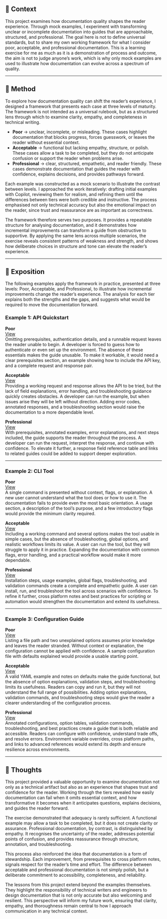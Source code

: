 ## 📖 Context  

This project examines how documentation quality shapes the reader experience. Through mock examples, I experiment with transforming unclear or incomplete documentation into guides that are approachable, structured, and professional. The goal here is not to define universal standards, but to share my own working framework for what I consider poor, acceptable, and professional documentation. This is a learning exercise for me as much as it is a demonstration of process and outcome, the aim is not to judge anyone’s work, which is why only mock examples are used to illustrate how documentation can evolve across a spectrum of quality. 

---

## 🧪 Method  

To explore how documentation quality can shift the reader’s experience, I designed a framework that presents each case at three levels of maturity. The framework is not intended as a universal rulebook, but as a structured lens through which to examine clarity, empathy, and completeness in technical writing.  

- **Poor** → unclear, incomplete, or misleading. These cases highlight documentation that blocks progress, forces guesswork, or leaves the reader without essential context.  
- **Acceptable** → functional but lacking empathy, structure, or polish. These cases allow a task to be completed, but they do not anticipate confusion or support the reader when problems arise.  
- **Professional** → clear, structured, empathetic, and reader friendly. These cases demonstrate documentation that guides the reader with confidence, explains decisions, and provides pathways forward.  

Each example was constructed as a mock scenario to illustrate the contrast between levels. I approached the work iteratively: drafting initial examples with Copilot, reviewing them for realism, and refining them until the differences between tiers were both credible and instructive. The process emphasised not only technical accuracy but also the emotional impact on the reader, since trust and reassurance are as important as correctness.  

The framework therefore serves two purposes. It provides a repeatable structure for analysing documentation, and it demonstrates how incremental improvements can transform a guide from obstructive to supportive. By applying the same lens across multiple scenarios, the exercise reveals consistent patterns of weakness and strength, and shows how deliberate choices in structure and tone can elevate the reader’s experience.  


---

## 💬 Exposition  

The following examples apply the framework in practice, presented at three levels:  Poor, Acceptable, and Professional,  to illustrate how incremental improvements change the reader’s experience. The analysis for each tier explains both the strengths and the gaps, and suggests what would be required to move the documentation forward.  


### Example 1: API Quickstart  

**Poor**  
[View](https://github.com/musman-uk/portfolio/blob/main/independent-projects/documentation-makeover/example-1-api-quickstart/poor-example.md)  
Omitting prerequisites, authentication details, and a runnable request leaves the reader unable to begin. A developer is forced to guess how to authenticate or even set up the environment. The absence of these essentials makes the guide unusable. To make it workable, it would need a clear prerequisites section, an example showing how to include the API key, and a complete request and response pair.  

**Acceptable**  
[View](https://github.com/musman-uk/portfolio/blob/main/independent-projects/documentation-makeover/example-1-api-quickstart/acceptable-example.md)  
Providing a working request and response allows the API to be tried, but the lack of field explanations, error handling, and troubleshooting guidance quickly creates obstacles. A developer can run the example, but when issues arise they will be left without direction. Adding error codes, annotated responses, and a troubleshooting section would raise the documentation to a more dependable level.  

**Professional**  
[View](https://github.com/musman-uk/portfolio/blob/main/independent-projects/documentation-makeover/example-1-api-quickstart/professional-example.md)  
With prerequisites, annotated examples, error explanations, and next steps included, the guide supports the reader throughout the process. A developer can run the request, interpret the response, and continue with confidence. To elevate it further, a response field reference table and links to related guides could be added to support deeper exploration.  

---

### Example 2: CLI Tool  

**Poor**  
[View](https://github.com/musman-uk/portfolio/blob/main/independent-projects/documentation-makeover/example-2-cli-tool/poor-example.md)  
A single command is presented without context, flags, or explanation. A new user cannot understand what the tool does or how to use it. The documentation fails to provide even the most basic orientation. A usage section, a description of the tool’s purpose, and a few introductory flags would provide the minimum clarity required.  

**Acceptable**  
[View](https://github.com/musman-uk/portfolio/blob/main/independent-projects/documentation-makeover/example-2-cli-tool/acceptable-example.md)  
Including a working command and several options makes the tool usable in simple cases, but the absence of troubleshooting, global options, and realistic workflows limits its value. A user can run the tool, but they will struggle to apply it in practice. Expanding the documentation with common flags, error handling, and a practical workflow would make it more dependable.  

**Professional**  
[View](https://github.com/musman-uk/portfolio/blob/main/independent-projects/documentation-makeover/example-2-cli-tool/professional-example.md)  
Installation steps, usage examples, global flags, troubleshooting, and validation commands create a complete and empathetic guide. A user can install, run, and troubleshoot the tool across scenarios with confidence. To refine it further, cross platform notes and best practices for scripting or automation would strengthen the documentation and extend its usefulness.  

---

### Example 3: Configuration Guide  

**Poor**  
[View](https://github.com/musman-uk/portfolio/blob/main/independent-projects/documentation-makeover/example-3-configuration-guide/poor-example.md)  
Listing a file path and two unexplained options assumes prior knowledge and leaves the reader stranded. Without context or explanation, the configuration cannot be applied with confidence. A sample configuration file with defaults explained would provide a usable starting point.  

**Acceptable**  
[View](https://github.com/musman-uk/portfolio/blob/main/independent-projects/documentation-makeover/example-3-configuration-guide/acceptable-example.md)  
A valid YAML example and notes on defaults make the guide functional, but the absence of option explanations, validation steps, and troubleshooting limits its usefulness. Readers can copy and run it, but they will not understand the full range of possibilities. Adding option explanations, validation commands, and troubleshooting steps would give the reader a clearer understanding of the configuration process.  

**Professional**  
[View](https://github.com/musman-uk/portfolio/blob/main/independent-projects/documentation-makeover/example-3-configuration-guide/professional-example.md)  
Annotated configurations, option tables, validation commands, troubleshooting, and best practices create a guide that is both reliable and accessible. Readers can configure with confidence, understand trade offs, and resolve errors. Environment variable overrides, cross platform paths, and links to advanced references would extend its depth and ensure resilience across environments.  

---

## 💭 Thoughts  

This project provided a valuable opportunity to examine documentation not only as a technical artifact but also as an experience that shapes trust and confidence for the reader. Working through the tiers revealed how easily documentation can fail when it omits essential context, and how transformative it becomes when it anticipates questions, explains decisions, and guides the reader forward.  

The exercise demonstrated that adequacy is rarely sufficient. A functional example may allow a task to be completed, but it does not create clarity or assurance. Professional documentation, by contrast, is distinguished by empathy. It recognises the uncertainty of the reader, addresses potential points of confusion, and provides reassurance through structure, annotation, and troubleshooting.  

This process also reinforced the idea that documentation is a form of stewardship. Each improvement, from prerequisites to cross platform notes, signals respect for the reader’s time and effort. The difference between acceptable and professional documentation is not simply polish, but a deliberate commitment to accessibility, completeness, and reliability.  

The lessons from this project extend beyond the examples themselves. They highlight the responsibility of technical writers and engineers to design documentation that is not only accurate but also welcoming and resilient. This perspective will inform my future work, ensuring that clarity, empathy, and thoroughness remain central to how I approach communication in any technical context.  
